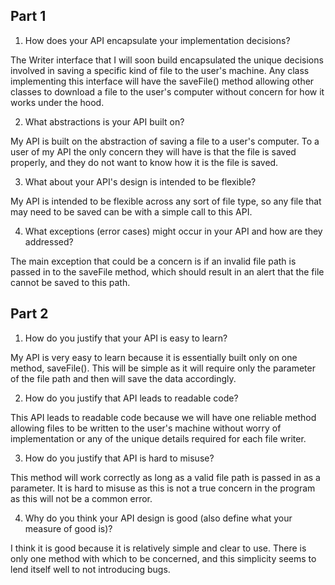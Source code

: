 ## Part 1
1. How does your API encapsulate your implementation decisions?

The Writer interface that I will soon build encapsulated the unique decisions involved in saving a
specific kind of file to the user's machine. Any class implementing this interface will have the
saveFile() method allowing other classes to download a file to the user's computer without concern 
for how it works under the hood. 

2. What abstractions is your API built on?

My API is built on the abstraction of saving a file to a user's computer. To a user of my API the 
only concern they will have is that the file is saved properly, and they do not want to know 
how it is the file is saved.

3. What about your API's design is intended to be flexible?

My API is intended to be flexible across any sort of file type, so any file that may need to be
saved can be with a simple call to this API.

4. What exceptions (error cases) might occur in your API and how are they addressed?

The main exception that could be a concern is if an invalid file path is passed in to the
saveFile method, which should result in an alert that the file cannot be saved to this path. 

## Part 2 
1. How do you justify that your API is easy to learn?

My API is very easy to learn because it is essentially built only on one method, saveFile(). This
will be simple as it will require only the parameter of the file path and then will save the data 
accordingly. 

2. How do you justify that API leads to readable code?

This API leads to readable code because we will have one reliable method allowing files to be 
written to the user's machine without worry of implementation or any of the unique details required
for each file writer. 

3. How do you justify that API is hard to misuse?

This method will work correctly as long as a valid file path is passed in as a parameter. It is hard
to misuse as this is not a true concern in the program as this will not be a common error. 

4. Why do you think your API design is good (also define what your measure of good is)?

I think it is good because it is relatively simple and clear to use. There is only one method with 
which to be concerned, and this simplicity seems to lend itself well to not introducing bugs. 